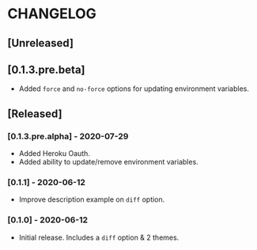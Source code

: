 # CHANGELOG

## [Unreleased]
## [0.1.3.pre.beta]
- Added `force` and `no-force` options for updating environment variables.

## [Released]
### [0.1.3.pre.alpha] - 2020-07-29
- Added Heroku Oauth.
- Added ability to update/remove environment variables.

### [0.1.1] - 2020-06-12
- Improve description example on `diff` option.

### [0.1.0] - 2020-06-12
- Initial release. Includes a `diff` option & 2 themes.
